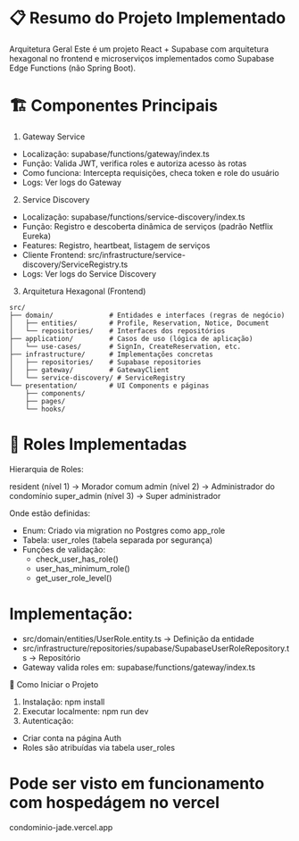 # 📋 Resumo do Projeto Implementado

Arquitetura Geral
Este é um projeto React + Supabase com arquitetura hexagonal no frontend e microserviços implementados como Supabase Edge Functions (não Spring Boot).

# 🏗️ Componentes Principais

1. Gateway Service
- Localização: supabase/functions/gateway/index.ts
- Função: Valida JWT, verifica roles e autoriza acesso às rotas
- Como funciona: Intercepta requisições, checa token e role do usuário
- Logs: Ver logs do Gateway

2. Service Discovery
- Localização: supabase/functions/service-discovery/index.ts
- Função: Registro e descoberta dinâmica de serviços (padrão Netflix Eureka)
- Features: Registro, heartbeat, listagem de serviços
- Cliente Frontend: src/infrastructure/service-discovery/ServiceRegistry.ts
- Logs: Ver logs do Service Discovery

3. Arquitetura Hexagonal (Frontend)
~~~
src/
├── domain/              # Entidades e interfaces (regras de negócio)
│   ├── entities/        # Profile, Reservation, Notice, Document
│   └── repositories/    # Interfaces dos repositórios
├── application/         # Casos de uso (lógica de aplicação)
│   └── use-cases/       # SignIn, CreateReservation, etc.
├── infrastructure/      # Implementações concretas
│   ├── repositories/    # Supabase repositories
│   ├── gateway/         # GatewayClient
│   └── service-discovery/ # ServiceRegistry
└── presentation/        # UI Components e páginas
    ├── components/
    ├── pages/
    └── hooks/
~~~

# 👥 Roles Implementadas

Hierarquia de Roles:

resident (nível 1)      → Morador comum
admin (nível 2)         → Administrador do condomínio
super_admin (nível 3)   → Super administrador

Onde estão definidas:

- Enum: Criado via migration no Postgres como app_role
- Tabela: user_roles (tabela separada por segurança)
- Funções de validação:
	- check_user_has_role()
	- user_has_minimum_role()
	- get_user_role_level()

# Implementação:

- src/domain/entities/UserRole.entity.ts -> Definição da entidade
- src/infrastructure/repositories/supabase/SupabaseUserRoleRepository.ts -> Repositório
- Gateway valida roles em: supabase/functions/gateway/index.ts

🚀 Como Iniciar o Projeto

1. Instalação:
	npm install
2. Executar localmente:
	npm run dev
3. Autenticação:
- Criar conta na página Auth
- Roles são atribuídas via tabela user_roles

# Pode ser visto em funcionamento com hospedágem no vercel
condominio-jade.vercel.app



